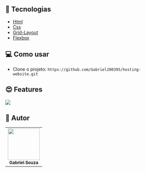 ## :wrench: Tecnologias

- [Html](https://www.devmedia.com.br/o-que-e-o-html5/25820/)
- [Css](https://developer.mozilla.org/pt-BR/docs/Web/CSS/) 
- [Grid-Layout](https://developer.mozilla.org/en-US/docs/Web/CSS/CSS_Grid_Layout/)
- [Flexbox](https://developer.mozilla.org/pt-BR/docs/Web/CSS/CSS_Flexible_Box_Layout/Basic_Concepts_of_Flexbox/)


## 💻 Como usar

- Clone o projeto: `https://github.com/Gabriel200395/hosting-website.git`

## :heart_eyes: Features

<h4 align="left">
  <img src="./public/hosting-website.gif" /><br>
</h4>

## :pencil: Autor

<table>
  <tr>
    <td align="center"><a href="https://github.com/Gabriel200395"><img src="https://avatars2.githubusercontent.com/u/68435908?s=400&u=9cbee30d93471534b2bd12a6364edd45e618b923&v=4" width="100px;" alt=""/><br /><sub><b>Gabriel Souza</b></sub></a><br /></td>
  <tr>
</table>
